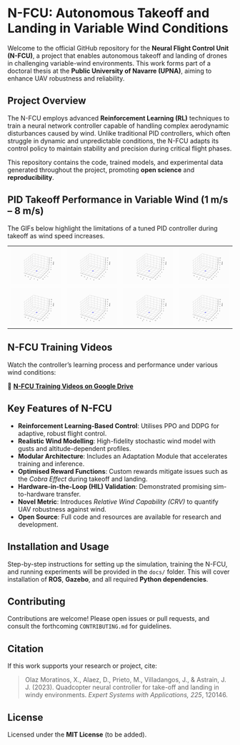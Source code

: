 # N-FCU: Autonomous Takeoff and Landing in Variable Wind Conditions

Welcome to the official GitHub repository for the **Neural Flight Control Unit (N-FCU)**, a project that enables autonomous takeoff and landing of drones in challenging variable-wind environments. This work forms part of a doctoral thesis at the **Public University of Navarre (UPNA)**, aiming to enhance UAV robustness and reliability.

## Project Overview

The N-FCU employs advanced **Reinforcement Learning (RL)** techniques to train a neural network controller capable of handling complex aerodynamic disturbances caused by wind. Unlike traditional PID controllers, which often struggle in dynamic and unpredictable conditions, the N-FCU adapts its control policy to maintain stability and precision during critical flight phases.

This repository contains the code, trained models, and experimental data generated throughout the project, promoting **open science** and **reproducibility**.

## PID Takeoff Performance in Variable Wind (1 m/s – 8 m/s)

The GIFs below highlight the limitations of a tuned PID controller during takeoff as wind speed increases.

<table>
  <tr>
    <td><img src="PID_GIFS/1ms.gif" alt="PID 1 m/s" width="200"></td>
    <td><img src="PID_GIFS/2ms.gif" alt="PID 2 m/s" width="200"></td>
    <td><img src="PID_GIFS/3ms.gif" alt="PID 3 m/s" width="200"></td>
    <td><img src="PID_GIFS/4ms.gif" alt="PID 4 m/s" width="200"></td>
  </tr>
  <tr>
    <td><img src="PID_GIFS/5ms.gif" alt="PID 5 m/s" width="200"></td>
    <td><img src="PID_GIFS/6ms.gif" alt="PID 6 m/s" width="200"></td>
    <td><img src="PID_GIFS/7ms.gif" alt="PID 7 m/s" width="200"></td>
    <td><img src="PID_GIFS/8ms.gif" alt="PID 8 m/s" width="200"></td>
  </tr>
</table>

## N-FCU Training Videos

Watch the controller’s learning process and performance under various wind conditions:

🔗 **[N-FCU Training Videos on Google Drive](https://drive.google.com/drive/folders/11DfmCqjhGoYMkDa58pc93ptRO7s79FFs?usp=sharing)**

## Key Features of N-FCU

- **Reinforcement Learning-Based Control**: Utilises PPO and DDPG for adaptive, robust flight control.  
- **Realistic Wind Modelling**: High-fidelity stochastic wind model with gusts and altitude-dependent profiles.  
- **Modular Architecture**: Includes an Adaptation Module that accelerates training and inference.  
- **Optimised Reward Functions**: Custom rewards mitigate issues such as the *Cobra Effect* during takeoff and landing.  
- **Hardware-in-the-Loop (HIL) Validation**: Demonstrated promising sim-to-hardware transfer.  
- **Novel Metric**: Introduces *Relative Wind Capability (CRV)* to quantify UAV robustness against wind.  
- **Open Source**: Full code and resources are available for research and development.  

## Installation and Usage

Step-by-step instructions for setting up the simulation, training the N-FCU, and running experiments will be provided in the `docs/` folder. This will cover installation of **ROS**, **Gazebo**, and all required **Python dependencies**.

## Contributing

Contributions are welcome! Please open issues or pull requests, and consult the forthcoming `CONTRIBUTING.md` for guidelines.

## Citation

If this work supports your research or project, cite:

> Olaz Moratinos, X., Alaez, D., Prieto, M., Villadangos, J., & Astrain, J. J. (2023). Quadcopter neural controller for take-off and landing in windy environments. *Expert Systems with Applications, 225*, 120146.

## License

Licensed under the **MIT License** (to be added).
